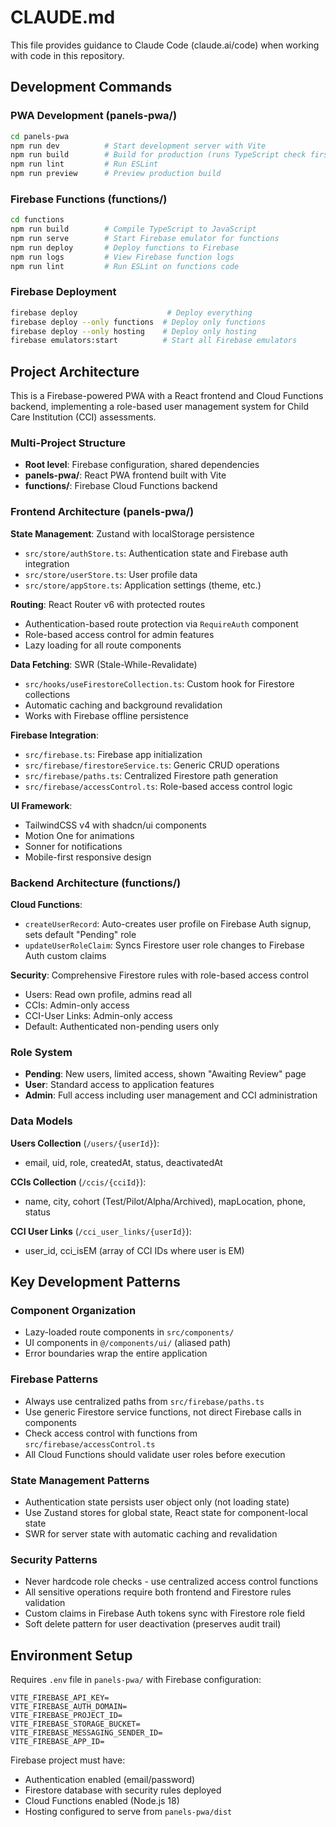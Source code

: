 # CLAUDE.md

This file provides guidance to Claude Code (claude.ai/code) when working with code in this repository.

## Development Commands

### PWA Development (panels-pwa/)
```bash
cd panels-pwa
npm run dev          # Start development server with Vite
npm run build        # Build for production (runs TypeScript check first)
npm run lint         # Run ESLint
npm run preview      # Preview production build
```

### Firebase Functions (functions/)
```bash
cd functions
npm run build        # Compile TypeScript to JavaScript
npm run serve        # Start Firebase emulator for functions
npm run deploy       # Deploy functions to Firebase
npm run logs         # View Firebase function logs
npm run lint         # Run ESLint on functions code
```

### Firebase Deployment
```bash
firebase deploy                    # Deploy everything
firebase deploy --only functions  # Deploy only functions
firebase deploy --only hosting    # Deploy only hosting
firebase emulators:start          # Start all Firebase emulators
```

## Project Architecture

This is a Firebase-powered PWA with a React frontend and Cloud Functions backend, implementing a role-based user management system for Child Care Institution (CCI) assessments.

### Multi-Project Structure
- **Root level**: Firebase configuration, shared dependencies
- **panels-pwa/**: React PWA frontend built with Vite
- **functions/**: Firebase Cloud Functions backend

### Frontend Architecture (panels-pwa/)

**State Management**: Zustand with localStorage persistence
- `src/store/authStore.ts`: Authentication state and Firebase auth integration
- `src/store/userStore.ts`: User profile data
- `src/store/appStore.ts`: Application settings (theme, etc.)

**Routing**: React Router v6 with protected routes
- Authentication-based route protection via `RequireAuth` component
- Role-based access control for admin features
- Lazy loading for all route components

**Data Fetching**: SWR (Stale-While-Revalidate)
- `src/hooks/useFirestoreCollection.ts`: Custom hook for Firestore collections
- Automatic caching and background revalidation
- Works with Firebase offline persistence

**Firebase Integration**:
- `src/firebase.ts`: Firebase app initialization
- `src/firebase/firestoreService.ts`: Generic CRUD operations
- `src/firebase/paths.ts`: Centralized Firestore path generation
- `src/firebase/accessControl.ts`: Role-based access control logic

**UI Framework**: 
- TailwindCSS v4 with shadcn/ui components
- Motion One for animations
- Sonner for notifications
- Mobile-first responsive design

### Backend Architecture (functions/)

**Cloud Functions**:
- `createUserRecord`: Auto-creates user profile on Firebase Auth signup, sets default "Pending" role
- `updateUserRoleClaim`: Syncs Firestore user role changes to Firebase Auth custom claims

**Security**: Comprehensive Firestore rules with role-based access control
- Users: Read own profile, admins read all
- CCIs: Admin-only access
- CCI-User Links: Admin-only access
- Default: Authenticated non-pending users only

### Role System
- **Pending**: New users, limited access, shown "Awaiting Review" page
- **User**: Standard access to application features  
- **Admin**: Full access including user management and CCI administration

### Data Models

**Users Collection** (`/users/{userId}`):
- email, uid, role, createdAt, status, deactivatedAt

**CCIs Collection** (`/ccis/{cciId}`):
- name, city, cohort (Test/Pilot/Alpha/Archived), mapLocation, phone, status

**CCI User Links** (`/cci_user_links/{userId}`):
- user_id, cci_isEM (array of CCI IDs where user is EM)

## Key Development Patterns

### Component Organization
- Lazy-loaded route components in `src/components/`
- UI components in `@/components/ui/` (aliased path)
- Error boundaries wrap the entire application

### Firebase Patterns
- Always use centralized paths from `src/firebase/paths.ts`
- Use generic Firestore service functions, not direct Firebase calls in components
- Check access control with functions from `src/firebase/accessControl.ts`
- All Cloud Functions should validate user roles before execution

### State Management Patterns
- Authentication state persists user object only (not loading state)
- Use Zustand stores for global state, React state for component-local state
- SWR for server state with automatic caching and revalidation

### Security Patterns
- Never hardcode role checks - use centralized access control functions
- All sensitive operations require both frontend and Firestore rules validation
- Custom claims in Firebase Auth tokens sync with Firestore role field
- Soft delete pattern for user deactivation (preserves audit trail)

## Environment Setup

Requires `.env` file in `panels-pwa/` with Firebase configuration:
```
VITE_FIREBASE_API_KEY=
VITE_FIREBASE_AUTH_DOMAIN=
VITE_FIREBASE_PROJECT_ID=
VITE_FIREBASE_STORAGE_BUCKET=
VITE_FIREBASE_MESSAGING_SENDER_ID=
VITE_FIREBASE_APP_ID=
```

Firebase project must have:
- Authentication enabled (email/password)
- Firestore database with security rules deployed
- Cloud Functions enabled (Node.js 18)
- Hosting configured to serve from `panels-pwa/dist`